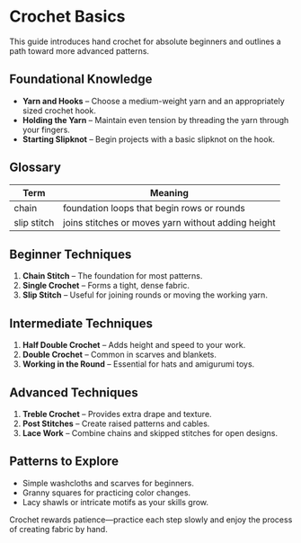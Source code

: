 # Crochet Basics

This guide introduces hand crochet for absolute beginners and outlines a path toward more advanced patterns.

## Foundational Knowledge
- **Yarn and Hooks** – Choose a medium-weight yarn and an appropriately sized crochet hook.
- **Holding the Yarn** – Maintain even tension by threading the yarn through your fingers.
- **Starting Slipknot** – Begin projects with a basic slipknot on the hook.

## Glossary

| Term        | Meaning                                             |
|-------------|-----------------------------------------------------|
| chain       | foundation loops that begin rows or rounds         |
| slip stitch | joins stitches or moves yarn without adding height |

## Beginner Techniques
1. **Chain Stitch** – The foundation for most patterns.
2. **Single Crochet** – Forms a tight, dense fabric.
3. **Slip Stitch** – Useful for joining rounds or moving the working yarn.

## Intermediate Techniques
1. **Half Double Crochet** – Adds height and speed to your work.
2. **Double Crochet** – Common in scarves and blankets.
3. **Working in the Round** – Essential for hats and amigurumi toys.

## Advanced Techniques
1. **Treble Crochet** – Provides extra drape and texture.
2. **Post Stitches** – Create raised patterns and cables.
3. **Lace Work** – Combine chains and skipped stitches for open designs.

## Patterns to Explore
- Simple washcloths and scarves for beginners.
- Granny squares for practicing color changes.
- Lacy shawls or intricate motifs as your skills grow.

Crochet rewards patience—practice each step slowly and enjoy the process of creating fabric by hand.
